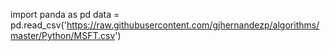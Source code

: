 import panda as pd data = pd.read_csv('https://raw.githubusercontent.com/gjhernandezp/algorithms/master/Python/MSFT.csv')
